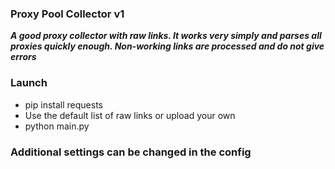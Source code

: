 ### Proxy Pool Collector v1

_**A good proxy collector with raw links. It works very simply and parses all proxies quickly enough. Non-working links are processed and do not give errors**_

### Launch

- pip install requests
- Use the default list of raw links or upload your own
- python main.py

### Additional settings can be changed in the config
